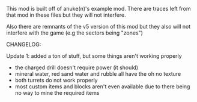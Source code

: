 This mod is built off of anuke(n)'s example mod. There are traces left from that mod in these files but they will not interfere.

Also there are remnants of the v5 version of this mod but they also will not interfere with the game (e.g the sectors being "zones")


CHANGELOG:

Update 1: added a ton of stuff, but some things aren't working properly
- the charged drill doesn't require power (it should)
- mineral water, red sand water and rubble all have the oh no texture
- both turrets do not work properly
- most custom items and blocks aren't even available due to there being no way to mine the required items
